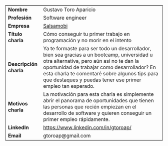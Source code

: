 <table border="2" cellspacing="0" cellpadding="6" rules="groups" frame="hsides">


<colgroup>
<col  class="org-left" />

<col  class="org-left" />
</colgroup>
<tbody>
<tr>
<td class="org-left"><b>Nombre</b></td>
<td class="org-left">Gustavo Toro Aparicio</td>
</tr>


<tr>
<td class="org-left"><b>Profesión</b></td>
<td class="org-left">Software engineer</td>
</tr>


<tr>
<td class="org-left"><b>Empresa</b></td>
<td class="org-left"><a href="https://salsamobi.com/" target="_blank">Salsamobi</a></td>
</tr>


<tr>
<td class="org-left"><b>Título charla</b></td>
<td class="org-left">Cómo conseguir tu primer trabajo en programación y no morir en el intento</td>
</tr>


<tr>
<td class="org-left"><b>Descripción charla</b></td>
<td class="org-left">Ya te formaste para ser todo un desarrollador, bien sea gracias a un bootcamp, universidad u otra alternativa, pero aún así no te dan la oportunidad de trabajar como desarrollador? En esta charla te comentaré sobre algunos tips para que destaques y puedas tener ese primer empleo tan esperado.</td>
</tr>


<tr>
<td class="org-left"><b>Motivos charla</b></td>
<td class="org-left">La motivación para esta charla es simplemente abrir el panorama de oportunidades que tienen las personas que recién empiezan en el desarrollo de software y quieren conseguir un primer empleo rápidamente.</td>
</tr>


<tr>
<td class="org-left"><b>LinkedIn</b></td>
<td class="org-left"><a href="https://www.linkedin.com/in/gtoroap/" target="_blank">https://www.linkedin.com/in/gtoroap/</a></td>
</tr>


<tr>
<td class="org-left"><b>Email</b></td>
<td class="org-left">gtoroap@gmail.com</td>
</tr>
</tbody>
</table>
